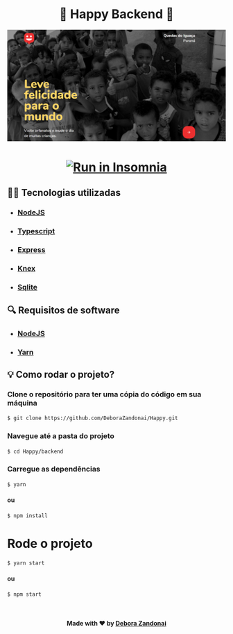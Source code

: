 <h1 align="center">🚀 Happy Backend 🚀</h1>

![Badge](/github/backend.png)

<h1 align=center>
  <a href="https://insomnia.rest/run/?label=Proffy%20API&uri=http%3A%2F%2Flocalhost%3A3333%2F" target="_blank"><img src="https://insomnia.rest/images/run.svg" alt="Run in Insomnia"></a>
</h1>

<h2>
  👨‍💻 Tecnologias utilizadas
</h2>
<ul>
  <li><h3><a href="https://nodejs.org/pt-br/">NodeJS</a></h3></li>
  <li><h3><a href="https://www.typescriptlang.org/">Typescript</a></h3></li>
  <li><h3><a href="https://expressjs.com/pt-br/">Express</a></h3></li>
  <li><h3><a href="http://knexjs.org/">Knex</a></h3></li>
  <li><h3><a href="https://www.sqlite.org/index.html">Sqlite</a></h3></li>
</ul>

</ul>

<h2>
  🔍 Requisitos de software
</h2>

<ul>
  <li><h3><a href="https://nodejs.org/pt-br/">NodeJS</a></h3></li>
  <li><h3><a href="https://yarnpkg.com/">Yarn</a></h3></li>
</ul>

<h2>
  💡 Como rodar o projeto?
</h2>

### Clone o repositório para ter uma cópia do código em sua máquina

```bash
$ git clone https://github.com/DeboraZandonai/Happy.git
```

### Navegue até a pasta do projeto

```bash
$ cd Happy/backend
```

### Carregue as dependências

```bash
$ yarn
```

#### ou

```bash
$ npm install
```

# Rode o projeto

```bash
$ yarn start
```

#### ou

```bash
$ npm start
```

<br />

<h4 align=center>Made with ❤️ by <a href="https://www.linkedin.com/in/debora-zandonai-4ab092195/">Debora Zandonai</a></h4>
